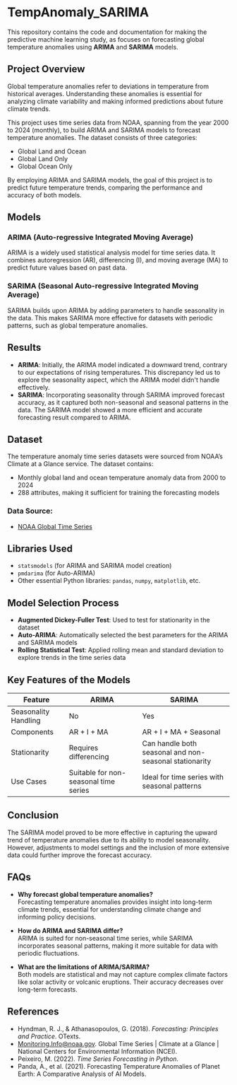 # TempAnomaly_SARIMA

This repository contains the code and documentation for making the predictive machine learning study, as focuses on forecasting global temperature anomalies using **ARIMA** and **SARIMA** models.

## Project Overview

Global temperature anomalies refer to deviations in temperature from historical averages. Understanding these anomalies is essential for analyzing climate variability and making informed predictions about future climate trends. 

This project uses time series data from NOAA, spanning from the year 2000 to 2024 (monthly), to build ARIMA and SARIMA models to forecast temperature anomalies. The dataset consists of three categories:
- Global Land and Ocean
- Global Land Only
- Global Ocean Only

By employing ARIMA and SARIMA models, the goal of this project is to predict future temperature trends, comparing the performance and accuracy of both models.

## Models

### ARIMA (Auto-regressive Integrated Moving Average)
ARIMA is a widely used statistical analysis model for time series data. It combines autoregression (AR), differencing (I), and moving average (MA) to predict future values based on past data.

### SARIMA (Seasonal Auto-regressive Integrated Moving Average)
SARIMA builds upon ARIMA by adding parameters to handle seasonality in the data. This makes SARIMA more effective for datasets with periodic patterns, such as global temperature anomalies.

## Results
- **ARIMA**: Initially, the ARIMA model indicated a downward trend, contrary to our expectations of rising temperatures. This discrepancy led us to explore the seasonality aspect, which the ARIMA model didn't handle effectively.
- **SARIMA**: Incorporating seasonality through SARIMA improved forecast accuracy, as it captured both non-seasonal and seasonal patterns in the data. The SARIMA model showed a more efficient and accurate forecasting result compared to ARIMA.

## Dataset
The temperature anomaly time series datasets were sourced from NOAA’s Climate at a Glance service. The dataset contains:
- Monthly global land and ocean temperature anomaly data from 2000 to 2024
- 288 attributes, making it sufficient for training the forecasting models

### Data Source:
- [NOAA Global Time Series](https://www.ncei.noaa.gov/access/monitoring/climate-at-a-glance/global/time-series)

## Libraries Used
- `statsmodels` (for ARIMA and SARIMA model creation)
- `pmdarima` (for Auto-ARIMA)
- Other essential Python libraries: `pandas`, `numpy`, `matplotlib`, etc.

## Model Selection Process
- **Augmented Dickey-Fuller Test**: Used to test for stationarity in the dataset
- **Auto-ARIMA**: Automatically selected the best parameters for the ARIMA and SARIMA models
- **Rolling Statistical Test**: Applied rolling mean and standard deviation to explore trends in the time series data

## Key Features of the Models

| Feature | ARIMA | SARIMA |
|---------|-------|--------|
| Seasonality Handling | No | Yes |
| Components | AR + I + MA | AR + I + MA + Seasonal |
| Stationarity | Requires differencing | Can handle both seasonal and non-seasonal stationarity |
| Use Cases | Suitable for non-seasonal time series | Ideal for time series with seasonal patterns |

## Conclusion
The SARIMA model proved to be more effective in capturing the upward trend of temperature anomalies due to its ability to model seasonality. However, adjustments to model settings and the inclusion of more extensive data could further improve the forecast accuracy.

## FAQs
- **Why forecast global temperature anomalies?**  
  Forecasting temperature anomalies provides insight into long-term climate trends, essential for understanding climate change and informing policy decisions.
  
- **How do ARIMA and SARIMA differ?**  
  ARIMA is suited for non-seasonal time series, while SARIMA incorporates seasonal patterns, making it more suitable for data with periodic fluctuations.

- **What are the limitations of ARIMA/SARIMA?**  
  Both models are statistical and may not capture complex climate factors like solar activity or volcanic eruptions. Their accuracy decreases over long-term forecasts.

## References
- Hyndman, R. J., & Athanasopoulos, G. (2018). *Forecasting: Principles and Practice*. OTexts.
- Monitoring.Info@noaa.gov. Global Time Series | Climate at a Glance | National Centers for Environmental Information (NCEI).
- Peixeiro, M. (2022). *Time Series Forecasting in Python*.
- Panda, A., et al. (2021). Forecasting Temperature Anomalies of Planet Earth: A Comparative Analysis of AI Models.
